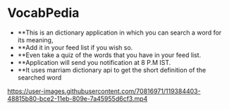 # VocabPedia

- **This is an dictionary application in which you can search a word for its meaning,
- **Add it in your feed list if you wish so.
- **Even take a quiz of the words that you have in your feed list.
- **Application will send you notification at 8 P.M IST.
- **It uses marriam dictionary api to get the short definition of the searched word

https://user-images.githubusercontent.com/70816971/119384403-48815b80-bce2-11eb-809e-7a45955d6cf3.mp4



